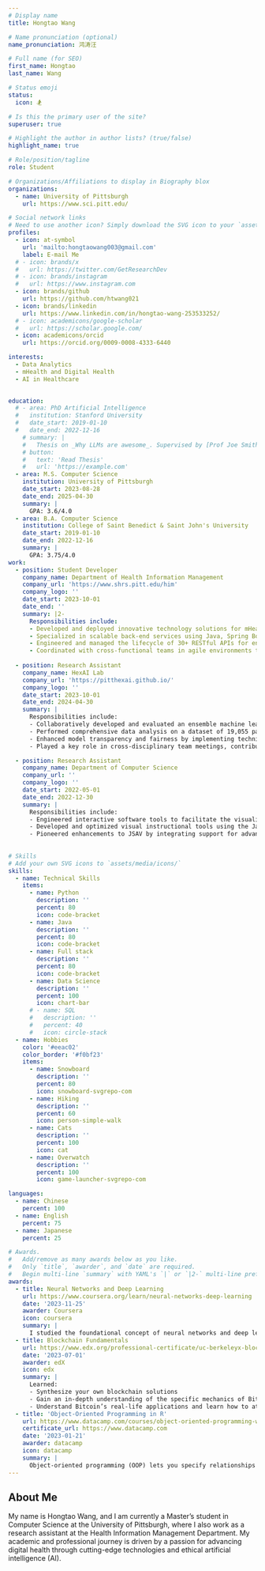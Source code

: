 ```yaml
---
# Display name
title: Hongtao Wang

# Name pronunciation (optional)
name_pronunciation: 鸿涛汪

# Full name (for SEO)
first_name: Hongtao
last_name: Wang

# Status emoji
status:
  icon: 🏂

# Is this the primary user of the site?
superuser: true

# Highlight the author in author lists? (true/false)
highlight_name: true

# Role/position/tagline
role: Student

# Organizations/Affiliations to display in Biography blox
organizations:
  - name: University of Pittsburgh
    url: https://www.sci.pitt.edu/

# Social network links
# Need to use another icon? Simply download the SVG icon to your `assets/media/icons/` folder.
profiles:
  - icon: at-symbol
    url: 'mailto:hongtaowang003@gmail.com'
    label: E-mail Me
  # - icon: brands/x
  #   url: https://twitter.com/GetResearchDev
  # - icon: brands/instagram
  #   url: https://www.instagram.com
  - icon: brands/github
    url: https://github.com/htwang021
  - icon: brands/linkedin
    url: https://www.linkedin.com/in/hongtao-wang-253533252/
  # - icon: academicons/google-scholar
  #   url: https://scholar.google.com/
  - icon: academicons/orcid
    url: https://orcid.org/0009-0008-4333-6440

interests:
  - Data Analytics
  - mHealth and Digital Health
  - AI in Healthcare
 

education:
  # - area: PhD Artificial Intelligence
  #   institution: Stanford University
  #   date_start: 2019-01-10
  #   date_end: 2022-12-16
    # summary: |
    #   Thesis on _Why LLMs are awesome_. Supervised by [Prof Joe Smith](https://example.com). Presented papers at 5 IEEE conferences with the contributions being published in 2 Springer journals.
    # button:
    #   text: 'Read Thesis'
    #   url: 'https://example.com'
  - area: M.S. Computer Science
    institution: University of Pittsburgh
    date_start: 2023-08-28
    date_end: 2025-04-30
    summary: |
      GPA: 3.6/4.0
  - area: B.A. Computer Science
    institution: College of Saint Benedict & Saint John's University
    date_start: 2019-01-10
    date_end: 2022-12-16
    summary: |
      GPA: 3.75/4.0
work:
  - position: Student Developer
    company_name: Department of Health Information Management
    company_url: 'https://www.shrs.pitt.edu/him'
    company_logo: ''
    date_start: 2023-10-01
    date_end: ''
    summary: |2-
      Responsibilities include:
      - Developed and deployed innovative technology solutions for mHealth, AI, and IoT applications, impacting over 200 users across multiple healthcare settings.
      - Specialized in scalable back-end services using Java, Spring Boot, and Python; proficient in database management with PostgreSQL and Redis.
      - Engineered and managed the lifecycle of 30+ RESTful APIs for enhancing mobile and web application functionalities in healthcare.
      - Coordinated with cross-functional teams in agile environments to streamline requirement gathering processes, achieving a 30% reduction in project delivery timelines.
    
  - position: Research Assistant
    company_name: HexAI Lab
    company_url: 'https://pitthexai.github.io/'
    company_logo: ''
    date_start: 2023-10-01
    date_end: 2024-04-30
    summary: |
      Responsibilities include:
      - Collaboratively developed and evaluated an ensemble machine learning model to predict 30-day unplanned reoperations post-primary total shoulder arthroplasty, achieving an accuracy of 0.852 and AUC of 0.91.
      - Performed comprehensive data analysis on a dataset of 19,055 patients, using advanced statistical methods to uncover key predictors of surgical outcomes.
      - Enhanced model transparency and fairness by implementing techniques such as LIME and SHAP, contributing to the technical sections of a peer-reviewed research paper.
      - Played a key role in cross-disciplinary team meetings, contributing to methodological decisions and aligning project goals with clinical standards.

  - position: Research Assistant
    company_name: Department of Computer Science
    company_url: ''
    company_logo: ''
    date_start: 2022-05-01
    date_end: 2022-12-30
    summary: |
      Responsibilities include:
      -	Engineered interactive software tools to facilitate the visualization of core data structures, enhancing learning experiences for students in introductory computer science courses.
      -	Developed and optimized visual instructional tools using the JavaScript Algorithm Visualization Library (JSAV), significantly improving student engagement and comprehension of complex concepts.
      -	Pioneered enhancements to JSAV by integrating support for advanced data structures, including the transition from singly linked lists to doubly linked lists and the implementation of circular linked lists, thereby broadening the educational scope.
      
      
# Skills
# Add your own SVG icons to `assets/media/icons/`
skills:
  - name: Technical Skills
    items:
      - name: Python
        description: ''
        percent: 80
        icon: code-bracket
      - name: Java
        description: ''
        percent: 80
        icon: code-bracket
      - name: Full stack
        description: ''
        percent: 80
        icon: code-bracket
      - name: Data Science
        description: ''
        percent: 100
        icon: chart-bar
      # - name: SQL
      #   description: ''
      #   percent: 40
      #   icon: circle-stack
  - name: Hobbies
    color: '#eeac02'
    color_border: '#f0bf23'
    items:
      - name: Snowboard
        description: ''
        percent: 80
        icon: snowboard-svgrepo-com
      - name: Hiking
        description: ''
        percent: 60
        icon: person-simple-walk
      - name: Cats
        description: ''
        percent: 100
        icon: cat
      - name: Overwatch
        description: ''
        percent: 100
        icon: game-launcher-svgrepo-com

languages:
  - name: Chinese
    percent: 100
  - name: English
    percent: 75
  - name: Japanese
    percent: 25

# Awards.
#   Add/remove as many awards below as you like.
#   Only `title`, `awarder`, and `date` are required.
#   Begin multi-line `summary` with YAML's `|` or `|2-` multi-line prefix and indent 2 spaces below.
awards:
  - title: Neural Networks and Deep Learning
    url: https://www.coursera.org/learn/neural-networks-deep-learning
    date: '2023-11-25'
    awarder: Coursera
    icon: coursera
    summary: |
      I studied the foundational concept of neural networks and deep learning. By the end, I was familiar with the significant technological trends driving the rise of deep learning; build, train, and apply fully connected deep neural networks; implement efficient (vectorized) neural networks; identify key parameters in a neural network’s architecture; and apply deep learning to your own applications.
  - title: Blockchain Fundamentals
    url: https://www.edx.org/professional-certificate/uc-berkeleyx-blockchain-fundamentals
    date: '2023-07-01'
    awarder: edX
    icon: edx
    summary: |
      Learned:
      - Synthesize your own blockchain solutions
      - Gain an in-depth understanding of the specific mechanics of Bitcoin
      - Understand Bitcoin’s real-life applications and learn how to attack and destroy Bitcoin, Ethereum, smart contracts and Dapps, and alternatives to Bitcoin’s Proof-of-Work consensus algorithm
  - title: 'Object-Oriented Programming in R'
    url: https://www.datacamp.com/courses/object-oriented-programming-with-s3-and-r6-in-r
    certificate_url: https://www.datacamp.com
    date: '2023-01-21'
    awarder: datacamp
    icon: datacamp
    summary: |
      Object-oriented programming (OOP) lets you specify relationships between functions and the objects that they can act on, helping you manage complexity in your code. This is an intermediate level course, providing an introduction to OOP, using the S3 and R6 systems. S3 is a great day-to-day R programming tool that simplifies some of the functions that you write. R6 is especially useful for industry-specific analyses, working with web APIs, and building GUIs.
---
```


## About Me

My name is Hongtao Wang, and I am currently a Master’s student in Computer Science at the University of Pittsburgh, where I also work as a research assistant at the Health Information Management Department. My academic and professional journey is driven by a passion for advancing digital health through cutting-edge technologies and ethical artificial intelligence (AI).
